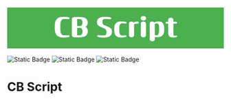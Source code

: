 ![Logo](markdown_assets/CB_Script.png)

![Static Badge](https://img.shields.io/badge/version-v0.0.1-green)
![Static Badge](https://img.shields.io/badge/author-AstroDev-blue)
![Static Badge](https://img.shields.io/badge/Made_With_%E2%9D%A4_by_AstroDev-green)

# CB Script